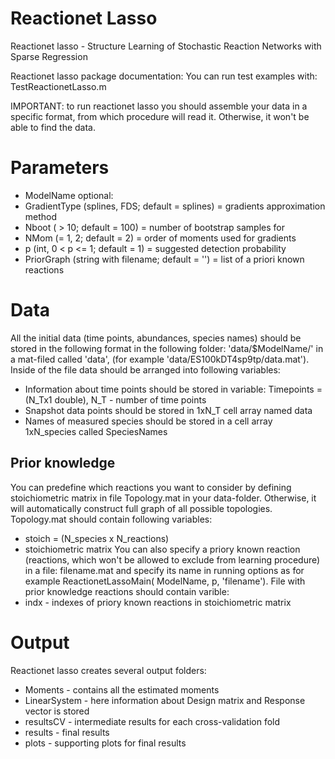 # Reactionet Lasso
Reactionet lasso - Structure Learning of Stochastic Reaction Networks with Sparse Regression

Reactionet lasso package documentation:
You can run test examples with: TestReactionetLasso.m

IMPORTANT: to run reactionet lasso you should assemble your data in a specific format, from which procedure will read it. Otherwise, it won't be able to find the data.

Parameters
=======
- ModelName 
optional:
- GradientType (splines, FDS; default = splines) = gradients approximation method
- Nboot ( > 10; default = 100) = number of bootstrap samples for
- NMom (= 1, 2; default = 2) = order of moments used for gradients
- p (int, 0 < p <= 1; default = 1) = suggested detection probability
- PriorGraph (string with filename; default = '') = list of a priori known reactions

Data 
=======
All the initial data (time points, abundances, species names) should be stored in the following format in the following folder: 'data/$ModelName/' in a mat-filed called 'data', (for example 'data/ES100kDT4sp9tp/data.mat'). Inside of the file data should be arranged into following variables: 
- Information about time points should be stored in variable: Timepoints = (N_Tx1 double), N_T - number of time points 
- Snapshot data points should be stored in 1xN_T cell array named data 
- Names of measured species should be stored in a cell array 1xN_species called SpeciesNames

Prior knowledge
-----------
You can predefine which reactions you want to consider by defining stoichiometric matrix in file Topology.mat in your data-folder. Otherwise, it will automatically construct full graph of all possible topologies. Topology.mat should contain following variables: 
- stoich = (N_species x N_reactions)
- stoichiometric matrix
You can also specify a priory known reaction (reactions, which won't be allowed to exclude from learning procedure) in a file: filename.mat and specify its name in running options as for example ReactionetLassoMain( ModelName, p, 'filename'). File with prior knowledge reactions should contain varible: 
- indx - indexes of priory known reactions in stoichiometric matrix

Output
=======
Reactionet lasso creates several output folders: 
- Moments - contains all the estimated moments 
- LinearSystem - here information about Design matrix and Response vector is stored 
- resultsCV - intermediate results for each cross-validation fold 
- results - final results 
- plots - supporting plots for final results

